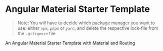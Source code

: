 # Angular Material Starter Template

> Note: You will have to decide which package manager you want to use: either `npm`, `pnpm` or `yarn`,
> and delete the respective lock-file from the `.gitignore` file

An Angular Material Starter Template with Material and Routing
